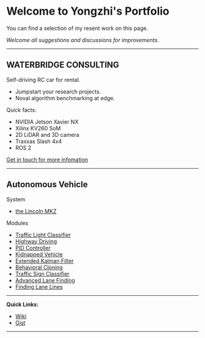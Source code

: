 # Welcome to Yongzhi's Portfolio

You can find a selection of my resent work on this page.

_Welcome all suggestions and discussions for improvements._

---

## WATERBRIDGE CONSULTING

Self-driving RC car for rental.

- Jumpstart your research projects.
- Noval algorithm benchmarking at edge.

Quick facts:

- NVIDIA Jetson Xavier NX
- Xilinx KV260 SoM
- 2D LiDAR and 3D camera
- Traxxas Slash 4x4
- ROS 2

[Get in touch for more infomation](mailto:yliu@waterbridge.consulting)

---

## Autonomous Vehicle

System

- [the Lincoln MKZ](./udacity/Capstone.md)

Modules

- [Traffic Light Classifier](./udacity/TrafficLightClassifier.md)
- [Highway Driving](./udacity/HighwayDriving.md)
- [PID Controller](./udacity/PidController.md)
- [Kidnapped Vehicle](./udacity/KidnappedVehicle.md)
- [Extended Kalman Filter](./udacity/ExtendedKalmanFilter.md)
- [Behavioral Cloning](./udacity/BehavioralCloning.md)
- [Traffic Sign Classifier](./udacity/TrafficSignClassifier.md)
- [Advanced Lane Finding](./udacity/AdvancedLaneFinding.md)
- [Finding Lane Lines](./udacity/FindingLaneLines.md)

---

**Quick Links:**

- [Wiki](./wiki.md)
- [Gist](./gist.md)

---
